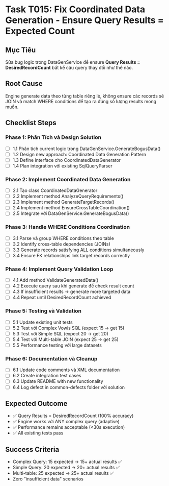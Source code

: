# Task T015: Fix Coordinated Data Generation - Ensure Query Results = Expected Count

## Mục Tiêu
Sửa bug logic trong DataGenService để ensure **Query Results = DesiredRecordCount** bất kể câu query thay đổi như thế nào.

## Root Cause
Engine generate data theo từng table riêng lẻ, không ensure các records sẽ JOIN và match WHERE conditions để tạo ra đúng số lượng results mong muốn.

## Checklist Steps

### Phase 1: Phân Tích và Design Solution
- [ ] 1.1 Phân tích current logic trong DataGenService.GenerateBogusData()
- [ ] 1.2 Design new approach: Coordinated Data Generation Pattern
- [ ] 1.3 Define interface cho CoordinatedDataGenerator
- [ ] 1.4 Plan integration với existing SqlQueryParser

### Phase 2: Implement Coordinated Data Generation
- [ ] 2.1 Tạo class CoordinatedDataGenerator
- [ ] 2.2 Implement method AnalyzeQueryRequirements()
- [ ] 2.3 Implement method GenerateTargetRecords() 
- [ ] 2.4 Implement method EnsureCrossTableCoordination()
- [ ] 2.5 Integrate với DataGenService.GenerateBogusData()

### Phase 3: Handle WHERE Conditions Coordination
- [ ] 3.1 Parse và group WHERE conditions theo table
- [ ] 3.2 Identify cross-table dependencies (JOINs)
- [ ] 3.3 Generate records satisfying ALL conditions simultaneously
- [ ] 3.4 Ensure FK relationships link target records correctly

### Phase 4: Implement Query Validation Loop
- [ ] 4.1 Add method ValidateGeneratedData()
- [ ] 4.2 Execute query sau khi generate để check result count
- [ ] 4.3 If insufficient results → generate more targeted data
- [ ] 4.4 Repeat until DesiredRecordCount achieved

### Phase 5: Testing và Validation
- [ ] 5.1 Update existing unit tests
- [ ] 5.2 Test với Complex Vowis SQL (expect 15 → get 15)
- [ ] 5.3 Test với Simple SQL (expect 20 → get 20)
- [ ] 5.4 Test với Multi-table JOIN (expect 25 → get 25)
- [ ] 5.5 Performance testing với large datasets

### Phase 6: Documentation và Cleanup
- [ ] 6.1 Update code comments và XML documentation
- [ ] 6.2 Create integration test cases
- [ ] 6.3 Update README with new functionality
- [ ] 6.4 Log defect in common-defects folder với solution

## Expected Outcome
- ✅ Query Results = DesiredRecordCount (100% accuracy)
- ✅ Engine works với ANY complex query (adaptive)
- ✅ Performance remains acceptable (<30s execution)
- ✅ All existing tests pass

## Success Criteria
- Complex Query: 15 expected → 15+ actual results ✅
- Simple Query: 20 expected → 20+ actual results ✅  
- Multi-table: 25 expected → 25+ actual results ✅
- Zero "insufficient data" scenarios 